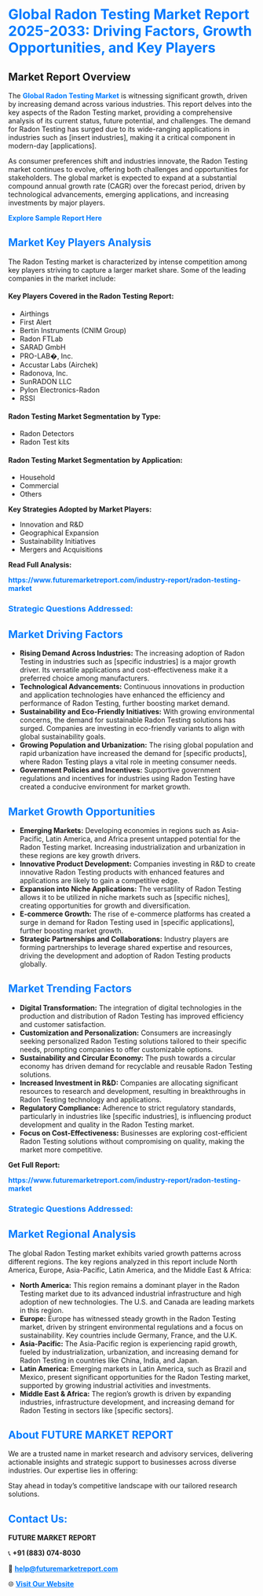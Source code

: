 <h1 style="color: #007BFF;">Global Radon Testing Market Report 2025-2033: Driving Factors, Growth Opportunities, and Key Players</h1>

<section id="overview">
<h2>Market Report Overview</h2>
<p>The <a href="https://www.futuremarketreport.com/industry-report/radon-testing-market" style="color: #007BFF; text-decoration: none;"><strong>Global Radon Testing Market</strong></a> is witnessing significant growth, driven by increasing demand across various industries. This report delves into the key aspects of the Radon Testing market, providing a comprehensive analysis of its current status, future potential, and challenges. The demand for Radon Testing has surged due to its wide-ranging applications in industries such as [insert industries], making it a critical component in modern-day [applications].</p>
<p>As consumer preferences shift and industries innovate, the Radon Testing market continues to evolve, offering both challenges and opportunities for stakeholders. The global market is expected to expand at a substantial compound annual growth rate (CAGR) over the forecast period, driven by technological advancements, emerging applications, and increasing investments by major players.</p>
</section>

<section id="overview">
<p><a href="https://www.futuremarketreport.com/request-sample/reportId=61015" style="color: #007BFF; text-decoration: none;"><strong>Explore Sample Report Here</strong></a></p>
</section>

<section id="key-players">
<h2 style="color: #007BFF;">Market Key Players Analysis</h2>
<p>The Radon Testing market is characterized by intense competition among key players striving to capture a larger market share. Some of the leading companies in the market include:</p>
<h4>Key Players Covered in the Radon Testing Report:</h4>
<ul><li>Airthings</li><li>First Alert</li><li>Bertin Instruments (CNIM Group)</li><li>Radon FTLab</li><li>SARAD GmbH</li><li>PRO-LAB�, Inc.</li><li>Accustar Labs (Airchek)</li><li>Radonova, Inc.</li><li>SunRADON LLC</li><li>Pylon Electronics-Radon</li><li>RSSI</li></ul>
<h4>Radon Testing Market Segmentation by Type:</h4>
<ul><li>Radon Detectors</li><li>Radon Test kits</li></ul>

<h4>Radon Testing Market Segmentation by Application:</h4>
<ul><li>Household</li><li>Commercial</li><li>Others</li></ul>
<p><strong>Key Strategies Adopted by Market Players:</strong></p>
<ul>
<li>Innovation and R&D</li>
<li>Geographical Expansion</li>
<li>Sustainability Initiatives</li>
<li>Mergers and Acquisitions</li>
</ul>
</section>

<section>
<p><strong>Read Full Analysis: </strong></p><a href="https://www.futuremarketreport.com/industry-report/radon-testing-market" style="color: #007BFF; text-decoration: none;"><strong>https://www.futuremarketreport.com/industry-report/radon-testing-market</strong></a>
<h3 style="color: #007BFF;">Strategic Questions Addressed:</h3>
</section>

<section id="driving-factors">
<h2 style="color: #007BFF;">Market Driving Factors</h2>
<ul>
<li><strong>Rising Demand Across Industries:</strong> The increasing adoption of Radon Testing in industries such as [specific industries] is a major growth driver. Its versatile applications and cost-effectiveness make it a preferred choice among manufacturers.</li>
<li><strong>Technological Advancements:</strong> Continuous innovations in production and application technologies have enhanced the efficiency and performance of Radon Testing, further boosting market demand.</li>
<li><strong>Sustainability and Eco-Friendly Initiatives:</strong> With growing environmental concerns, the demand for sustainable Radon Testing solutions has surged. Companies are investing in eco-friendly variants to align with global sustainability goals.</li>
<li><strong>Growing Population and Urbanization:</strong> The rising global population and rapid urbanization have increased the demand for [specific products], where Radon Testing plays a vital role in meeting consumer needs.</li>
<li><strong>Government Policies and Incentives:</strong> Supportive government regulations and incentives for industries using Radon Testing have created a conducive environment for market growth.</li>
</ul>
</section>

<section id="growth-opportunities">
<h2 style="color: #007BFF;">Market Growth Opportunities</h2>
<ul>
<li><strong>Emerging Markets:</strong> Developing economies in regions such as Asia-Pacific, Latin America, and Africa present untapped potential for the Radon Testing market. Increasing industrialization and urbanization in these regions are key growth drivers.</li>
<li><strong>Innovative Product Development:</strong> Companies investing in R&D to create innovative Radon Testing products with enhanced features and applications are likely to gain a competitive edge.</li>
<li><strong>Expansion into Niche Applications:</strong> The versatility of Radon Testing allows it to be utilized in niche markets such as [specific niches], creating opportunities for growth and diversification.</li>
<li><strong>E-commerce Growth:</strong> The rise of e-commerce platforms has created a surge in demand for Radon Testing used in [specific applications], further boosting market growth.</li>
<li><strong>Strategic Partnerships and Collaborations:</strong> Industry players are forming partnerships to leverage shared expertise and resources, driving the development and adoption of Radon Testing products globally.</li>
</ul>
</section>

<section id="trending-factors">
<h2 style="color: #007BFF;">Market Trending Factors</h2>
<ul>
<li><strong>Digital Transformation:</strong> The integration of digital technologies in the production and distribution of Radon Testing has improved efficiency and customer satisfaction.</li>
<li><strong>Customization and Personalization:</strong> Consumers are increasingly seeking personalized Radon Testing solutions tailored to their specific needs, prompting companies to offer customizable options.</li>
<li><strong>Sustainability and Circular Economy:</strong> The push towards a circular economy has driven demand for recyclable and reusable Radon Testing solutions.</li>
<li><strong>Increased Investment in R&D:</strong> Companies are allocating significant resources to research and development, resulting in breakthroughs in Radon Testing technology and applications.</li>
<li><strong>Regulatory Compliance:</strong> Adherence to strict regulatory standards, particularly in industries like [specific industries], is influencing product development and quality in the Radon Testing market.</li>
<li><strong>Focus on Cost-Effectiveness:</strong> Businesses are exploring cost-efficient Radon Testing solutions without compromising on quality, making the market more competitive.</li>
</ul>
</section>

<section>
<p><strong>Get Full Report: </strong></p><a href="https://www.futuremarketreport.com/industry-report/radon-testing-market" style="color: #007BFF; text-decoration: none;"><strong>https://www.futuremarketreport.com/industry-report/radon-testing-market</strong></a>
<h3 style="color: #007BFF;">Strategic Questions Addressed:</h3>
</section>


<section id="regional-analysis">
<h2 style="color: #007BFF;">Market Regional Analysis</h2>
<p>The global Radon Testing market exhibits varied growth patterns across different regions. The key regions analyzed in this report include North America, Europe, Asia-Pacific, Latin America, and the Middle East & Africa:</p>
<ul>
<li><strong>North America:</strong> This region remains a dominant player in the Radon Testing market due to its advanced industrial infrastructure and high adoption of new technologies. The U.S. and Canada are leading markets in this region.</li>
<li><strong>Europe:</strong> Europe has witnessed steady growth in the Radon Testing market, driven by stringent environmental regulations and a focus on sustainability. Key countries include Germany, France, and the U.K.</li>
<li><strong>Asia-Pacific:</strong> The Asia-Pacific region is experiencing rapid growth, fueled by industrialization, urbanization, and increasing demand for Radon Testing in countries like China, India, and Japan.</li>
<li><strong>Latin America:</strong> Emerging markets in Latin America, such as Brazil and Mexico, present significant opportunities for the Radon Testing market, supported by growing industrial activities and investments.</li>
<li><strong>Middle East & Africa:</strong> The region’s growth is driven by expanding industries, infrastructure development, and increasing demand for Radon Testing in sectors like [specific sectors].</li>
</ul>
</section>

<footer>
<h2 style="color: #007BFF;">About FUTURE MARKET REPORT</h2>
<p>We are a trusted name in market research and advisory services, delivering actionable insights and strategic support to businesses across diverse industries. Our expertise lies in offering:</p>

<p>Stay ahead in today’s competitive landscape with our tailored research solutions.</p>

<h2 style="color: #007BFF;">Contact Us:</h2>
<p><strong>FUTURE MARKET REPORT</strong></p>
<p>📞 <strong>+91 (883) 074-8030</strong></p>
<p>📧 <strong><a href="mailto:help@futuremarketreport.com" style="color: #007BFF;">help@futuremarketreport.com</a></strong></p>
<p>🌐 <strong><a href="https://www.futuremarketreport.com/" style="color: #007BFF;">Visit Our Website</a></strong></p>
</footer>